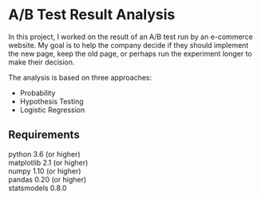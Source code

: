 # A/B Test Result Analysis
In this project, I worked on the result of an A/B test run by an e-commerce website. My goal is to help the company decide if they should implement the new page, keep the old page, or perhaps run the experiment longer to make their decision.  

The analysis is based on three approaches:  
- Probability
- Hypothesis Testing
- Logistic Regression

## Requirements
python 3.6 (or higher)  
matplotlib 2.1 (or higher)  
numpy 1.10 (or higher)  
pandas 0.20 (or higher)  
statsmodels 0.8.0 
